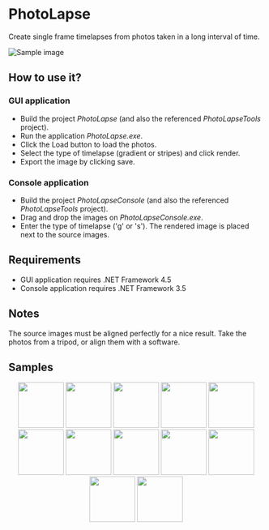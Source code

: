 # PhotoLapse

Create single frame timelapses from photos taken in a long interval of time.

![Sample image](https://raw.githubusercontent.com/hajduakos/PhotoLapse/master/Other/sample.jpg)

## How to use it?

### GUI application
* Build the project *PhotoLapse* (and also the referenced *PhotoLapseTools* project).
* Run the application *PhotoLapse.exe*.
* Click the Load button to load the photos.
* Select the type of timelapse (gradient or stripes) and click render.
* Export the image by clicking save.

### Console application
* Build the project *PhotoLapseConsole* (and also the referenced *PhotoLapseTools* project).
* Drag and drop the images on *PhotoLapseConsole.exe*.
* Enter the type of timelapse ('g' or 's'). The rendered image is placed next to the source images.

## Requirements
* GUI application requires .NET Framework 4.5
* Console application requires .NET Framework 3.5

## Notes
The source images must be aligned perfectly for a nice result. Take the photos from a tripod, or align them with a software.

## Samples
<p align="center">
<a href="https://www.flickr.com/photos/sonic182/15690712193"><img height="90" src="https://farm9.staticflickr.com/8586/15690712193_ea954f8999_m_d.jpg"/></a>
<a href="https://www.flickr.com/photos/sonic182/15798165450"><img height="90" src="https://farm8.staticflickr.com/7528/15798165450_dd29beb2ac_m_d.jpg"/></a>
<a href="https://www.flickr.com/photos/sonic182/15689060644"><img height="90" src="https://farm8.staticflickr.com/7559/15689060644_d8ce20f8fd_m_d.jpg"/></a>
<a href="https://www.flickr.com/photos/sonic182/16124095160"><img height="90" src="https://farm8.staticflickr.com/7565/16124095160_8ba10e6150_m_d.jpg"/></a>
<a href="https://www.flickr.com/photos/sonic182/16211668457"><img height="90" src="https://farm9.staticflickr.com/8627/16211668457_200debd27a_m_d.jpg"/></a>
<a href="https://www.flickr.com/photos/sonic182/16210184030"><img height="90" src="https://farm8.staticflickr.com/7446/16210184030_3d5628d5fa_m_d.jpg"/></a>
<a href="https://www.flickr.com/photos/sonic182/16638589340"><img height="90" src="https://farm8.staticflickr.com/7600/16638589340_8ee9d2ac52_m_d.jpg"/></a>
<a href="https://www.flickr.com/photos/sonic182/16824852532"><img height="90" src="https://farm8.staticflickr.com/7601/16824852532_6933106d0b_m_d.jpg"/></a>
<a href="https://www.flickr.com/photos/sonic182/16836335602"><img height="90" src="https://farm8.staticflickr.com/7654/16836335602_75ae77a8b8_m_d.jpg"/></a>
<a href="https://www.flickr.com/photos/sonic182/16215114034"><img height="90" src="https://farm8.staticflickr.com/7598/16215114034_fc50319105_m_d.jpg"/></a>
<a href="https://www.flickr.com/photos/sonic182/22536836951"><img height="90" src="https://farm1.staticflickr.com/575/22536836951_3f36869bd8_m_d.jpg"/></a>
<a href="https://www.flickr.com/photos/sonic182/22525691595"><img height="90" src="https://farm6.staticflickr.com/5632/22525691595_2ab88d03b4_m_d.jpg"/></a>
</p>
